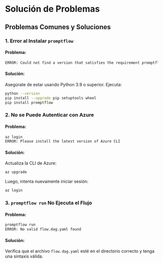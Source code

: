 # Solución de Problemas

## Problemas Comunes y Soluciones

### 1. Error al Instalar `promptflow`
#### Problema:
```bash
ERROR: Could not find a version that satisfies the requirement promptflow
```
#### Solución:
Asegúrate de estar usando Python 3.9 o superior. Ejecuta:
```bash
python --version
pip install --upgrade pip setuptools wheel
pip install promptflow
```

### 2. No se Puede Autenticar con Azure
#### Problema:
```bash
az login
ERROR: Please install the latest version of Azure CLI
```
#### Solución:
Actualiza la CLI de Azure:
```bash
az upgrade
```
Luego, intenta nuevamente iniciar sesión:
```bash
az login
```

### 3. `promptflow run` No Ejecuta el Flujo
#### Problema:
```bash
promptflow run
ERROR: No valid flow.dag.yaml found
```
#### Solución:
Verifica que el archivo `flow.dag.yaml` esté en el directorio correcto y tenga una sintaxis válida.